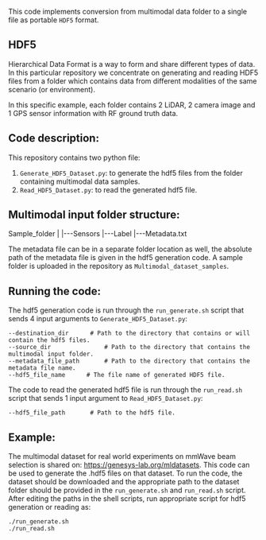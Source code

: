 This code implements conversion from multimodal data folder to a single file as portable `HDF5` format.

## HDF5
Hierarchical Data Format is a way to form and share different types of data. In this particular repository we concentrate on generating and reading HDF5 files from a folder which contains data from different modalities of the same scenario (or environment).

In this specific example, each folder contains 2 LiDAR, 2 camera image and 1 GPS sensor information with RF ground truth data.

## Code description:

This repository contains two python file:

1. `Generate_HDF5_Dataset.py`: to generate the hdf5 files from the folder containing multimodal data samples.
2. `Read_HDF5_Dataset.py`: to read the generated hdf5 file.


## Multimodal input folder structure:
Sample_folder
	|
	|---Sensors
	|---Label
	|---Metadata.txt

The metadata file can be in a separate folder location as well, the absolute path of the metadata file is given in the hdf5 generation code. A sample folder is uploaded in the repository as `Multimodal_dataset_samples`.


## Running the code:

The hdf5 generation code is run through the `run_generate.sh` script that sends 4 input arguments to `Generate_HDF5_Dataset.py`: 

    --destination_dir      # Path to the directory that contains or will contain the hdf5 files.
    --source_dir	           # Path to the directory that contains the multimodal input folder.
    --metadata_file_path       # Path to the directory that contains the metadata file name.
    --hdf5_file_name      # The file name of generated HDF5 file.

The code to read the generated hdf5 file is run through the `run_read.sh` script that sends 1 input argument to `Read_HDF5_Dataset.py`: 

    --hdf5_file_path       # Path to the hdf5 file.


## Example:
The multimodal dataset for real world experiments on mmWave beam selection is shared on: https://genesys-lab.org/mldatasets. This code can be used to generate the .hdf5 files on that dataset.
To run the code, the dataset should be downloaded and the appropriate path to the dataset folder should be provided in the `run_generate.sh` and `run_read.sh` script.
After editing the paths in the shell scripts, run appropriate script for hdf5 generation or reading as:

	./run_generate.sh
	./run_read.sh
